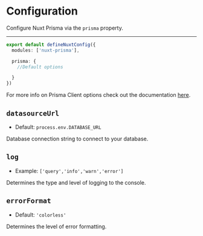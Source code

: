# Configuration

Configure Nuxt Prisma via the `prisma` property.

---

```ts [nuxt.config.ts]
export default defineNuxtConfig({
  modules: ['nuxt-prisma'],

  prisma: {
    //Default options

  }
})
```
For more info on Prisma Client options check out the documentation [here](https://www.prisma.io/docs/orm/reference/prisma-client-reference#prismaclient).


## `datasourceUrl`

- Default: `process.env.DATABASE_URL`

Database connection string to connect to your database.

## `log`

- Example: `['query','info','warn','error']`

Determines the type and level of logging to the console.


## `errorFormat`

- Default: `'colorless'`

Determines the level of error formatting.


